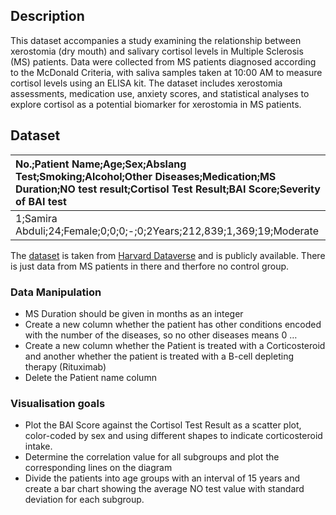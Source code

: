 ## Description

This dataset accompanies a study examining the relationship between
xerostomia (dry mouth) and salivary cortisol levels in Multiple
Sclerosis (MS) patients. Data were collected from MS patients diagnosed
according to the McDonald Criteria, with saliva samples taken at 10:00
AM to measure cortisol levels using an ELISA kit. The dataset includes
xerostomia assessments, medication use, anxiety scores, and statistical
analyses to explore cortisol as a potential biomarker for xerostomia in
MS patients.

## Dataset

<table>
<colgroup>
<col style="width: 100%" />
</colgroup>
<thead>
<tr>
<th style="text-align: left;">No.;Patient Name;Age;Sex;Abslang
Test;Smoking;Alcohol;Other Diseases;Medication;MS Duration;NO test
result;Cortisol Test Result;BAI Score;Severity of BAI test</th>
</tr>
</thead>
<tbody>
<tr>
<td style="text-align: left;">1;Samira
Abduli;24;Female;0;0;0;-;0;2Years;212,839;1,369;19;Moderate</td>
</tr>
</tbody>
</table>

The [dataset](Projects/flomaili/data_MS.csv) is taken from [Harvard
Dataverse](https://doi.org/10.7910/DVN/APVJSO) and is publicly
available. There is just data from MS patients in there and therfore no
control group.

### Data Manipulation

-   MS Duration should be given in months as an integer
-   Create a new column whether the patient has other conditions encoded
    with the number of the diseases, so no other diseases means 0 …
-   Create a new column whether the Patient is treated with a
    Corticosteroid and another whether the patient is treated with a
    B-cell depleting therapy (Rituximab)
-   Delete the Patient name column

### Visualisation goals

-   Plot the BAI Score against the Cortisol Test Result as a scatter
    plot, color-coded by sex and using different shapes to indicate
    corticosteroid intake.
-   Determine the correlation value for all subgroups and plot the
    corresponding lines on the diagram
-   Divide the patients into age groups with an interval of 15 years and
    create a bar chart showing the average NO test value with standard
    deviation for each subgroup.
